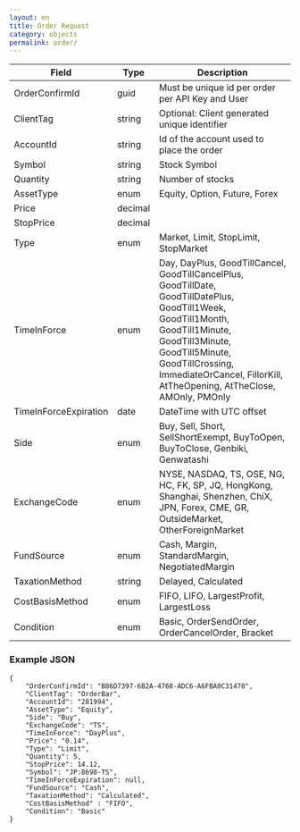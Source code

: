 ```yaml
---
layout: en
title: Order Request
category: objects
permalink: order/
---
```


| Field | Type | Description |
| ----- | ---- | ----------- |
| OrderConfirmId | guid | Must be unique id per order per API Key and User |
| ClientTag | string | Optional: Client generated unique identifier |
| AccountId | string | Id of the account used to place the order |
| Symbol | string | Stock Symbol |
| Quantity | string | Number of stocks|
| AssetType | enum | Equity, Option, Future, Forex |
| Price | decimal |  |
| StopPrice | decimal | |
| Type | enum | Market, Limit, StopLimit, StopMarket |
| TimeInForce | enum | Day, DayPlus, GoodTillCancel, GoodTillCancelPlus, GoodTillDate, GoodTillDatePlus, GoodTill1Week, GoodTill1Month, GoodTill1Minute, GoodTill3Minute, GoodTill5Minute, GoodTillCrossing, ImmediateOrCancel, FillorKill, AtTheOpening, AtTheClose, AMOnly, PMOnly  |
| TimeInForceExpiration | date | DateTime with UTC offset |
| Side | enum | Buy, Sell, Short, SellShortExempt, BuyToOpen, BuyToClose, Genbiki, Genwatashi |
| ExchangeCode | enum | NYSE, NASDAQ, TS, OSE, NG, HC, FK, SP, JQ, HongKong, Shanghai, Shenzhen, ChiX, JPN, Forex, CME, GR, OutsideMarket, OtherForeignMarket |
| FundSource | enum | Cash, Margin, StandardMargin, NegotiatedMargin |
| TaxationMethod | string | Delayed, Calculated |
| CostBasisMethod | enum | FIFO, LIFO, LargestProfit, LargestLoss |
| Condition | enum | Basic, OrderSendOrder, OrderCancelOrder, Bracket  |

### Example JSON

    {
        "OrderConfirmId": "B86D7397-6B2A-4760-ADC6-A6FBA0C31470",
        "ClientTag": "OrderBar",
        "AccountId": "281994",
        "AssetType": "Equity",
        "Side": "Buy",
        "ExchangeCode": "TS",
        "TimeInForce": "DayPlus",
        "Price": "0.14",
        "Type": "Limit",
        "Quantity": 5,
        "StopPrice": 14.12,
        "Symbol": "JP:8698-TS",
        "TimeInForceExpiration": null,
        "FundSource": "Cash",
        "TaxationMethod": "Calculated",
        "CostBasisMethod" : "FIFO",
        "Condition": "Basic"
    }
    